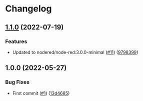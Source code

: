 # Changelog

## [1.1.0](https://github.com/Gibby/node-red-ha/compare/v1.0.0...v1.1.0) (2022-07-19)


### Features

* Updated to nodered/node-red:3.0.0-minimal ([#11](https://github.com/Gibby/node-red-ha/issues/11)) ([9798399](https://github.com/Gibby/node-red-ha/commit/9798399e194f0d7ef18923f20bb7fad41a827ce9))

## 1.0.0 (2022-05-27)


### Bug Fixes

* First commit ([#1](https://github.com/Gibby/node-red-ha/issues/1)) ([13d4685](https://github.com/Gibby/node-red-ha/commit/13d4685f9c1a127ab8a19d0420549726caa20f5b))
